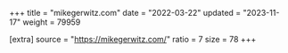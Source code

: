 +++
title = "mikegerwitz.com"
date = "2022-03-22"
updated = "2023-11-17"
weight = 79959

[extra]
source = "https://mikegerwitz.com/"
ratio = 7
size = 78
+++
